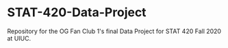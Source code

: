 # STAT-420-Data-Project

Repository for the OG Fan Club 1's final Data Project for STAT 420 Fall 2020 at UIUC.
